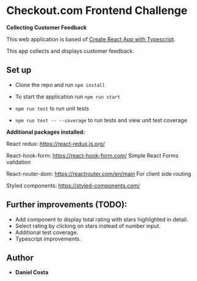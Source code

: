 
# Checkout.com Frontend Challenge

**Collecting Customer Feedback**

This web application is based of [Create React App with Typescript](https://create-react-app.dev/docs/adding-typescript/).

This app collects and displays customer feedback.

## Set up

- Clone the repo and run `npm install`
  
- To start the application run `npm run start`

-  `npm run test` to run unit tests

-  `npm run test -- --coverage` to run tests and view unit test coverage  

**Additional packages installed:**

React redux: https://react-redux.js.org/

React-hook-form: https://react-hook-form.com/ 
Simple React Forms validation

React-router-dom: https://reactrouter.com/en/main 
For client side routing

Styled components: https://styled-components.com/

## Further improvements (TODO):
  
* Add component to display total rating with stars highlighted in detail.
* Select rating by clicking on stars instead of number input.
* Additional test coverage.
* Typescript improvements.

## Author

* **Daniel Costa**
